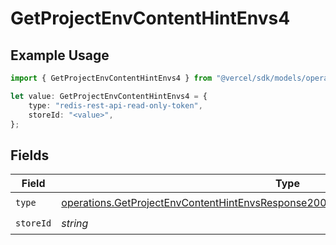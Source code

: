# GetProjectEnvContentHintEnvs4

## Example Usage

```typescript
import { GetProjectEnvContentHintEnvs4 } from "@vercel/sdk/models/operations";

let value: GetProjectEnvContentHintEnvs4 = {
    type: "redis-rest-api-read-only-token",
    storeId: "<value>",
};
```

## Fields

| Field                                                                                                                                                                                      | Type                                                                                                                                                                                       | Required                                                                                                                                                                                   | Description                                                                                                                                                                                |
| ------------------------------------------------------------------------------------------------------------------------------------------------------------------------------------------ | ------------------------------------------------------------------------------------------------------------------------------------------------------------------------------------------ | ------------------------------------------------------------------------------------------------------------------------------------------------------------------------------------------ | ------------------------------------------------------------------------------------------------------------------------------------------------------------------------------------------ |
| `type`                                                                                                                                                                                     | [operations.GetProjectEnvContentHintEnvsResponse200ApplicationJSONResponseBody24Type](../../models/operations/getprojectenvcontenthintenvsresponse200applicationjsonresponsebody24type.md) | :heavy_check_mark:                                                                                                                                                                         | N/A                                                                                                                                                                                        |
| `storeId`                                                                                                                                                                                  | *string*                                                                                                                                                                                   | :heavy_check_mark:                                                                                                                                                                         | N/A                                                                                                                                                                                        |